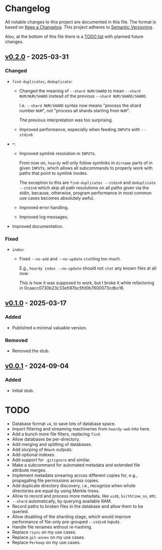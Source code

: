 # Changelog

All notable changes to this project are documented in this file.
The format is based on [Keep a Changelog](https://keepachangelog.com/en/1.1.0/).
This project adheres to [Semantic Versioning](https://semver.org/spec/v2.0.0.html).

Also, at the bottom of this file there is a [TODO list](#todo) with planned future changes.

## [v0.2.0] - 2025-03-31

### Changed

- `find-duplicates`, `deduplicate`:

  - Changed the meaning of `--shard NUM/SHARD` to mean `--shard NUM/NUM/SHARD` instead of the previous `--shard NUM/SHARD/SHARD`.

    I.e. `--shard NUM/SHARD` syntax now means "process the shard number `NUM`", not "process all shards starting from `NUM`".

    The previous interpretation was too surprising.

  - Improved performance, especially when feeding `INPUT`s with `--stdin0`.

- `*`:

  - Improved symlink resolution in `INPUT`s.

    From now on, `hoardy` will only follow symlinks in `dirname` parts of in given `INPUT`s, which allows all subcommands to properly work with paths that point to symlink inodes.

    The exception to this are `find-duplicates --stdin0` and `deduplicate --stdin0` which skip all path resolutions on all paths given via the stdin, because, otherwise, program performance in most common use cases becomes absolutely awful.

  - Improved error handling.

  - Improved log messages.

- Improved documentation.

### Fixed

- `index`:

  - Fixed `--no-add` and `--no-update` `stat`ting too much.

    E.g., `hoardy index --no-update` should not `stat` any known files at all now.

    This is how it was supposed to work, but I broke it while refactoring in 0caacc0730b23c33e597bc5fd0b7600073cdbc16.

## [v0.1.0] - 2025-03-17

### Added

- Published a minimal valuable version.

### Removed

- Removed the stub.

## [v0.0.1] - 2024-09-04

### Added

- Initial stub.

[v0.2.0]: https://github.com/Own-Data-Privateer/hoardy/compare/v0.1.0...v0.2.0
[v0.1.0]: https://github.com/Own-Data-Privateer/hoardy/compare/v0.0.1...v0.1.0
[v0.0.1]: https://github.com/Own-Data-Privateer/hoardy/releases/tag/v0.0.1

# TODO

- Database format `v4`, to save lots of database space.
- Import filtering and streaming machineries from `hoardy-web` into here.
- Add a bunch more file filters, replacing `find`.
- Allow databases be per-directory.
- Add merging and splitting of databases.
- Add slurping of `RHash` outputs.
- Add optional indexes.
- Add support for `.gitignore` and similar.
- Make a subcommand for automated metadata and extended file attribute merges.
- Implement metadata smearing across different copies for, e.g., propagating file permissions across copies.
- Add duplicate directory discovery, i.e., recognize when whole directories are equal by using Merkle-trees.
- Allow to record and process more metadata, like `uid`s, `birthtime_ns`, etc.
- `--shard` automatically, by querying available RAM.
- Record paths to broken files in the database and allow them to be queried.
- Allow disabling of the sharding stage, which would improve performance of file-only pre-grouped `--stdin0` inputs.
- Handle file renames without re-hashing.
- Replace `rsync` on my use cases.
- Replace `git-annex` on my use cases.
- Replace `Perkeep` on my use cases.
